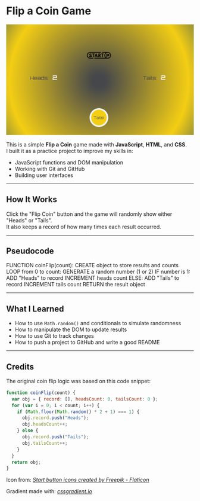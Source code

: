 # Flip a Coin Game

![Coin Flip Game Screenshot](./assets/screenshot.png)

This is a simple **Flip a Coin** game made with **JavaScript**, **HTML**, and **CSS**.  
I built it as a practice project to improve my skills in:

- JavaScript functions and DOM manipulation
- Working with Git and GitHub
- Building user interfaces

---

## How It Works

Click the "Flip Coin" button and the game will randomly show either "Heads" or "Tails".  
It also keeps a record of how many times each result occurred.

---

## Pseudocode

FUNCTION coinFlip(count): CREATE object to store results and counts LOOP from 0 to count: GENERATE a random number (1 or 2) IF number is 1: ADD "Heads" to record INCREMENT heads count ELSE: ADD "Tails" to record INCREMENT tails count RETURN the result object

---

## What I Learned

- How to use `Math.random()` and conditionals to simulate randomness
- How to manipulate the DOM to update results
- How to use Git to track changes
- How to push a project to GitHub and write a good README

---

## Credits

The original coin flip logic was based on this code snippet:

```javascript
function coinFlip(count) {
  var obj = { record: [], headsCount: 0, tailsCount: 0 };
  for (var i = 0; i < count; i++) {
    if (Math.floor(Math.random() * 2 + 1) === 1) {
      obj.record.push("Heads");
      obj.headsCount++;
    } else {
      obj.record.push("Tails");
      obj.tailsCount++;
    }
  }
  return obj;
}
```

Icon from:
[_Start button icons created by Freepik - Flaticon_](https://www.flaticon.com/free-icons/start-button)

Gradient made with:
[_cssgradient.io_](https://cssgradient.io/)

